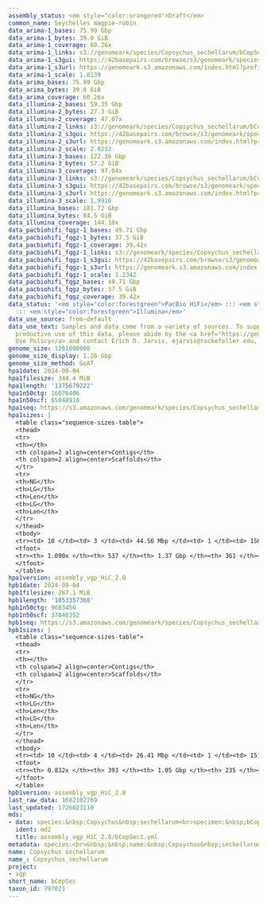 ```yaml
---
assembly_status: <em style="color:orangered">Draft</em>
common_name: Seychelles magpie-robin
data_arima-1_bases: 75.99 Gbp
data_arima-1_bytes: 39.0 GiB
data_arima-1_coverage: 60.26x
data_arima-1_links: s3://genomeark/species/Copsychus_sechellarum/bCopSec1/genomic_data/arima/<br>
data_arima-1_s3gui: https://42basepairs.com/browse/s3/genomeark/species/Copsychus_sechellarum/bCopSec1/genomic_data/arima/
data_arima-1_s3url: https://genomeark.s3.amazonaws.com/index.html?prefix=species/Copsychus_sechellarum/bCopSec1/genomic_data/arima/
data_arima-1_scale: 1.8139
data_arima_bases: 75.99 Gbp
data_arima_bytes: 39.0 GiB
data_arima_coverage: 60.26x
data_illumina-2_bases: 59.35 Gbp
data_illumina-2_bytes: 27.3 GiB
data_illumina-2_coverage: 47.07x
data_illumina-2_links: s3://genomeark/species/Copsychus_sechellarum/bCopSec2/genomic_data/illumina/<br>
data_illumina-2_s3gui: https://42basepairs.com/browse/s3/genomeark/species/Copsychus_sechellarum/bCopSec2/genomic_data/illumina/
data_illumina-2_s3url: https://genomeark.s3.amazonaws.com/index.html?prefix=species/Copsychus_sechellarum/bCopSec2/genomic_data/illumina/
data_illumina-2_scale: 2.0232
data_illumina-3_bases: 122.36 Gbp
data_illumina-3_bytes: 57.2 GiB
data_illumina-3_coverage: 97.04x
data_illumina-3_links: s3://genomeark/species/Copsychus_sechellarum/bCopSec3/genomic_data/illumina/<br>
data_illumina-3_s3gui: https://42basepairs.com/browse/s3/genomeark/species/Copsychus_sechellarum/bCopSec3/genomic_data/illumina/
data_illumina-3_s3url: https://genomeark.s3.amazonaws.com/index.html?prefix=species/Copsychus_sechellarum/bCopSec3/genomic_data/illumina/
data_illumina-3_scale: 1.9916
data_illumina_bases: 181.72 Gbp
data_illumina_bytes: 84.5 GiB
data_illumina_coverage: 144.10x
data_pacbiohifi_fqgz-1_bases: 49.71 Gbp
data_pacbiohifi_fqgz-1_bytes: 37.5 GiB
data_pacbiohifi_fqgz-1_coverage: 39.42x
data_pacbiohifi_fqgz-1_links: s3://genomeark/species/Copsychus_sechellarum/bCopSec1/genomic_data/pacbio_hifi/<br>
data_pacbiohifi_fqgz-1_s3gui: https://42basepairs.com/browse/s3/genomeark/species/Copsychus_sechellarum/bCopSec1/genomic_data/pacbio_hifi/
data_pacbiohifi_fqgz-1_s3url: https://genomeark.s3.amazonaws.com/index.html?prefix=species/Copsychus_sechellarum/bCopSec1/genomic_data/pacbio_hifi/
data_pacbiohifi_fqgz-1_scale: 1.2342
data_pacbiohifi_fqgz_bases: 49.71 Gbp
data_pacbiohifi_fqgz_bytes: 37.5 GiB
data_pacbiohifi_fqgz_coverage: 39.42x
data_status: '<em style="color:forestgreen">PacBio HiFi</em> ::: <em style="color:forestgreen">Arima</em>
  ::: <em style="color:forestgreen">Illumina</em>'
data_use_source: from-default
data_use_text: Samples and data come from a variety of sources. To support fair and
  productive use of this data, please abide by the <a href="https://genome10k.soe.ucsc.edu/data-use-policies/">Data
  Use Policy</a> and contact Erich D. Jarvis, ejarvis@rockefeller.edu, with any questions.
genome_size: 1261000000
genome_size_display: 1.26 Gbp
genome_size_method: GoAT
hpa1date: 2024-09-04
hpa1filesize: 344.4 MiB
hpa1length: '1375679222'
hpa1n50ctg: 16076406
hpa1n50scf: 65048918
hpa1seq: https://s3.amazonaws.com/genomeark/species/Copsychus_sechellarum/bCopSec1/assembly_vgp_HiC_2.0/bCopSec1.HiC.hap1.20240904.fasta.gz
hpa1sizes: |
  <table class="sequence-sizes-table">
  <thead>
  <tr>
  <th></th>
  <th colspan=2 align=center>Contigs</th>
  <th colspan=2 align=center>Scaffolds</th>
  </tr>
  <tr>
  <th>NG</th>
  <th>LG</th>
  <th>Len</th>
  <th>LG</th>
  <th>Len</th>
  </tr>
  </thead>
  <tbody>
  <tr><td> 10 </td><td> 3 </td><td> 44.56 Mbp </td><td> 1 </td><td> 156.13 Mbp </td></tr><tr><td> 20 </td><td> 7 </td><td> 26.28 Mbp </td><td> 2 </td><td> 121.37 Mbp </td></tr><tr><td> 30 </td><td> 12 </td><td> 21.51 Mbp </td><td> 3 </td><td> 114.12 Mbp </td></tr><tr><td> 40 </td><td> 18 </td><td> 18.41 Mbp </td><td> 5 </td><td> 76.74 Mbp </td></tr><tr style="background-color:#cccccc;"><td> 50 </td><td> 25 </td><td style="background-color:#88ff88;"> 16.08 Mbp </td><td> 7 </td><td style="background-color:#88ff88;"> 65.05 Mbp </td></tr><tr><td> 60 </td><td> 35 </td><td> 10.29 Mbp </td><td> 9 </td><td> 41.23 Mbp </td></tr><tr><td> 70 </td><td> 51 </td><td> 6.61 Mbp </td><td> 14 </td><td> 23.08 Mbp </td></tr><tr><td> 80 </td><td> 74 </td><td> 4.29 Mbp </td><td> 20 </td><td> 17.12 Mbp </td></tr><tr><td> 90 </td><td> 112 </td><td> 2.47 Mbp </td><td> 32 </td><td> 7.73 Mbp </td></tr><tr><td> 100 </td><td> 186 </td><td> 1.10 Mbp </td><td> 71 </td><td> 1.83 Mbp </td></tr></tbody>
  <tfoot>
  <tr><th> 1.090x </th><th> 537 </th><th> 1.37 Gbp </th><th> 361 </th><th> 1.38 Gbp </th></tr>
  </tfoot>
  </table>
hpa1version: assembly_vgp_HiC_2.0
hpb1date: 2024-09-04
hpb1filesize: 287.1 MiB
hpb1length: '1053357368'
hpb1n50ctg: 9683456
hpb1n50scf: 37040352
hpb1seq: https://s3.amazonaws.com/genomeark/species/Copsychus_sechellarum/bCopSec1/assembly_vgp_HiC_2.0/bCopSec1.HiC.hap2.20240904.fasta.gz
hpb1sizes: |
  <table class="sequence-sizes-table">
  <thead>
  <tr>
  <th></th>
  <th colspan=2 align=center>Contigs</th>
  <th colspan=2 align=center>Scaffolds</th>
  </tr>
  <tr>
  <th>NG</th>
  <th>LG</th>
  <th>Len</th>
  <th>LG</th>
  <th>Len</th>
  </tr>
  </thead>
  <tbody>
  <tr><td> 10 </td><td> 4 </td><td> 26.41 Mbp </td><td> 1 </td><td> 151.25 Mbp </td></tr><tr><td> 20 </td><td> 9 </td><td> 20.72 Mbp </td><td> 2 </td><td> 113.46 Mbp </td></tr><tr><td> 30 </td><td> 15 </td><td> 17.32 Mbp </td><td> 4 </td><td> 73.06 Mbp </td></tr><tr><td> 40 </td><td> 23 </td><td> 13.67 Mbp </td><td> 5 </td><td> 72.42 Mbp </td></tr><tr style="background-color:#cccccc;"><td> 50 </td><td> 34 </td><td style="background-color:#88ff88;"> 9.68 Mbp </td><td> 8 </td><td style="background-color:#88ff88;"> 37.04 Mbp </td></tr><tr><td> 60 </td><td> 52 </td><td> 5.77 Mbp </td><td> 13 </td><td> 19.10 Mbp </td></tr><tr><td> 70 </td><td> 83 </td><td> 3.13 Mbp </td><td> 20 </td><td> 14.18 Mbp </td></tr><tr><td> 80 </td><td> 166 </td><td> 0.76 Mbp </td><td> 48 </td><td> 1.71 Mbp </td></tr><tr><td> 90 </td><td> 0 </td><td>  </td><td> 0 </td><td>  </td></tr><tr><td> 100 </td><td> 0 </td><td>  </td><td> 0 </td><td>  </td></tr></tbody>
  <tfoot>
  <tr><th> 0.832x </th><th> 393 </th><th> 1.05 Gbp </th><th> 235 </th><th> 1.05 Gbp </th></tr>
  </tfoot>
  </table>
hpb1version: assembly_vgp_HiC_2.0
last_raw_data: 1682102769
last_updated: 1726023110
mds:
- data: species:&nbsp;Copsychus&nbsp;sechellarum<br>specimen:&nbsp;bCopSec1<br>projects:&nbsp;<br>&nbsp;&nbsp;-&nbsp;vgp<br>assembled_by_group:&nbsp;Rockefeller<br>data_location:&nbsp;S3<br>release_to:&nbsp;S3<br>combine_for_curation:&nbsp;true<br>hap1:&nbsp;s3://genomeark/species/Copsychus_sechellarum/bCopSec1/assembly_vgp_HiC_2.0/bCopSec1.HiC.hap1.20240904.fasta.gz<br>hap2:&nbsp;s3://genomeark/species/Copsychus_sechellarum/bCopSec1/assembly_vgp_HiC_2.0/bCopSec1.HiC.hap2.20240904.fasta.gz<br>pretext_hap1:&nbsp;s3://genomeark/species/Copsychus_sechellarum/bCopSec1/assembly_vgp_HiC_2.0/evaluation/hap1/pretext/bCopSec1_hap1_s2.pretext<br>pretext_hap2:&nbsp;s3://genomeark/species/Copsychus_sechellarum/bCopSec1/assembly_vgp_HiC_2.0/evaluation/hap2/pretext/bCopSec1_hap2_s2.pretext<br>kmer_spectra_img:&nbsp;s3://genomeark/species/Copsychus_sechellarum/bCopSec1/assembly_vgp_HiC_2.0/evaluation/merqury_s2_trioqc/bCopSec1_png/<br>pacbio_read_dir:&nbsp;s3://genomeark/species/Copsychus_sechellarum/bCopSec1/genomic_data/pacbio_hifi/<br>pacbio_read_type:&nbsp;hifi<br>bionano_cmap_dir:&nbsp;s3://genomeark/species/Copsychus_sechellarum/bCopSec1/genomic_data/bionano/<br>hic_read_dir:&nbsp;s3://genomeark/species/Copsychus_sechellarum/bCopSec1/genomic_data/arima/<br>pipeline:&nbsp;<br>&nbsp;&nbsp;-&nbsp;hifiasm&nbsp;(0.19.9+galaxy0)<br>&nbsp;&nbsp;-&nbsp;solve&nbsp;(3.7.0+galaxy3)<br>&nbsp;&nbsp;-&nbsp;yahs&nbsp;(1.2a.2+galaxy1)<br>notes:&nbsp;This&nbsp;was&nbsp;a&nbsp;Hifiasm-HiC&nbsp;assembly&nbsp;of&nbsp;bCopSec1,&nbsp;resulting&nbsp;in&nbsp;two&nbsp;complete&nbsp;haplotypes.&nbsp;The&nbsp;HiC&nbsp;prep&nbsp;kit&nbsp;used&nbsp;was&nbsp;the&nbsp;Swift-IDT&nbsp;kit.&nbsp;The&nbsp;assembly&nbsp;was&nbsp;performed&nbsp;on&nbsp;the&nbsp;VGL&nbsp;Galaxy&nbsp;instance.&nbsp;There&nbsp;is&nbsp;trio&nbsp;phasing&nbsp;data&nbsp;available&nbsp;for&nbsp;this&nbsp;individual&nbsp;(bCopSec2&nbsp;and&nbsp;bCopSec3),&nbsp;but&nbsp;the&nbsp;trio-phased&nbsp;assembly&nbsp;performed&nbsp;worse&nbsp;relative&nbsp;to&nbsp;the&nbsp;HiC-phased&nbsp;assembly.&nbsp;
  ident: md2
  title: assembly_vgp_HiC_2.0/bCopSec1.yml
metadata: species:<br>&nbsp;&nbsp;name:&nbsp;Copsychus&nbsp;sechellarum<br>&nbsp;&nbsp;individuals:<br>&nbsp;&nbsp;-&nbsp;short_name:&nbsp;bCopSec1<br>&nbsp;&nbsp;short_name:&nbsp;bCopSec<br>&nbsp;&nbsp;taxon_id:&nbsp;797021<br>&nbsp;&nbsp;common_name:&nbsp;Seychelles&nbsp;magpie-robin<br>&nbsp;&nbsp;genome_size:&nbsp;1261000000<br>&nbsp;&nbsp;genome_size_method:&nbsp;GoAT<br>&nbsp;&nbsp;order:<br>&nbsp;&nbsp;&nbsp;&nbsp;name:&nbsp;Passeriformes<br>&nbsp;&nbsp;family:<br>&nbsp;&nbsp;&nbsp;&nbsp;name:&nbsp;Muscicapidae<br>&nbsp;&nbsp;project:&nbsp;[&nbsp;vgp&nbsp;]<br>
name: Copsychus sechellarum
name_: Copsychus_sechellarum
project:
- vgp
short_name: bCopSec
taxon_id: 797021
---
```

